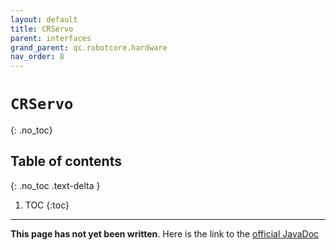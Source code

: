 ```yaml
---
layout: default
title: CRServo
parent: interfaces
grand_parent: qc.robotcore.hardware
nav_order: 8
---
```

# `CRServo`
{: .no_toc}

## Table of contents
{: .no_toc .text-delta }

1. TOC
{:toc}
---
**This page has not yet been written**. Here is the link to the [official JavaDoc](https://ftctechnh.github.io/ftc_app/doc/javadoc/com/qualcomm/robotcore/hardware/CRServo.html)
        